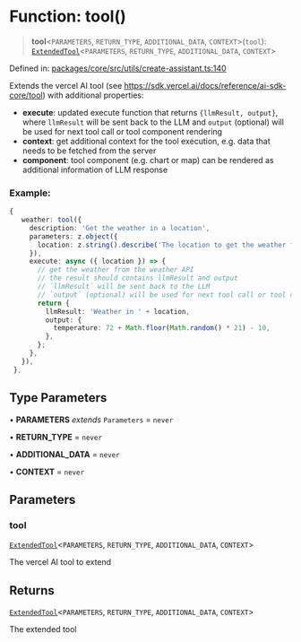 # Function: tool()

> **tool**\<`PARAMETERS`, `RETURN_TYPE`, `ADDITIONAL_DATA`, `CONTEXT`\>(`tool`): [`ExtendedTool`](../type-aliases/ExtendedTool.md)\<`PARAMETERS`, `RETURN_TYPE`, `ADDITIONAL_DATA`, `CONTEXT`\>

Defined in: [packages/core/src/utils/create-assistant.ts:140](https://github.com/GeoDaCenter/openassistant/blob/ae6e39c15b60e7a98a21d90a5bbeff5dc44c1295/packages/core/src/utils/create-assistant.ts#L140)

Extends the vercel AI tool (see https://sdk.vercel.ai/docs/reference/ai-sdk-core/tool) with additional properties:

- **execute**: updated execute function that returns `{llmResult, output}`, where `llmResult` will be sent back to the LLM and `output` (optional) will be used for next tool call or tool component rendering
- **context**: get additional context for the tool execution, e.g. data that needs to be fetched from the server 
- **component**: tool component (e.g. chart or map) can be rendered as additional information of LLM response

### Example: 

```ts
{
   weather: tool({
     description: 'Get the weather in a location',
     parameters: z.object({
       location: z.string().describe('The location to get the weather for'),
     }),
     execute: async ({ location }) => {
       // get the weather from the weather API
       // the result should contains llmResult and output
       // `llmResult` will be sent back to the LLM
       // `output` (optional) will be used for next tool call or tool component rendering
       return {
         llmResult: 'Weather in ' + location,
         output: {
           temperature: 72 + Math.floor(Math.random() * 21) - 10,
         },
       };
     },
   }),
 },
```

## Type Parameters

• **PARAMETERS** *extends* `Parameters` = `never`

• **RETURN_TYPE** = `never`

• **ADDITIONAL_DATA** = `never`

• **CONTEXT** = `never`

## Parameters

### tool

[`ExtendedTool`](../type-aliases/ExtendedTool.md)\<`PARAMETERS`, `RETURN_TYPE`, `ADDITIONAL_DATA`, `CONTEXT`\>

The vercel AI tool to extend

## Returns

[`ExtendedTool`](../type-aliases/ExtendedTool.md)\<`PARAMETERS`, `RETURN_TYPE`, `ADDITIONAL_DATA`, `CONTEXT`\>

The extended tool
